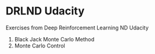 # DRLND Udacity
Exercises from Deep Reinforcement Learning ND Udacity
1. Black Jack Monte Carlo Method
2. Monte Carlo Control
